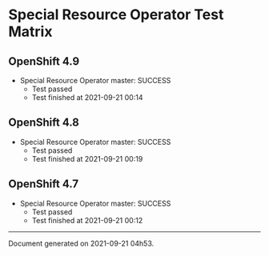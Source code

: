 
Special Resource Operator Test Matrix
=====================================

OpenShift 4.9
-------------


* Special Resource Operator master: SUCCESS
  - Test passed
  - Test finished at 2021-09-21 00:14

OpenShift 4.8
-------------


* Special Resource Operator master: SUCCESS
  - Test passed
  - Test finished at 2021-09-21 00:19

OpenShift 4.7
-------------


* Special Resource Operator master: SUCCESS
  - Test passed
  - Test finished at 2021-09-21 00:12


---
Document generated on 2021-09-21 04h53.
